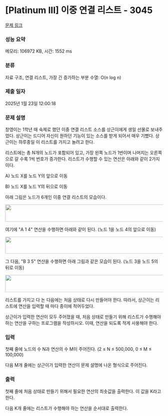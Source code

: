 # [Platinum III] 이중 연결 리스트 - 3045 

[문제 링크](https://www.acmicpc.net/problem/3045) 

### 성능 요약

메모리: 106972 KB, 시간: 1552 ms

### 분류

자료 구조, 연결 리스트, 가장 긴 증가하는 부분 수열: O(n log n)

### 제출 일자

2025년 1월 23일 12:00:18

### 문제 설명

<p>창영이는 1학년 때 숙제로 했던 이중 연결 리스트 소스를 상근이에게 생일 선물로 보내주었다. 상근이는 드디어 자신이 원하던 기능이 있는 소스를 받게 되어서 매우 기뻤다. 상근이는 하루종일 이 리스트를 가지고 놀려고 한다.</p>

<p>리스트에는 총 N개의 노드가 포함되어 있고, 가장 왼쪽 노드가 1번이며 나머지는 오른쪽으로 갈 수록 1씩 번호가 증가한다. 리스트가 수행할 수 있는 연산은 아래와 같이 2가지이다.</p>

<p>A) 노드 X를 노드 Y의 앞으로 이동</p>

<p>B) 노드 X를 노드 Y의 뒤으로 이동</p>

<p>아래 그림은 노드가 6개인 이중 연결 리스트의 모습이다.</p>

<p style="text-align: center;"><img alt="" src="https://upload.acmicpc.net/5b34905c-567f-483d-860a-b80667f0c7f9/-/preview/" style="width: 518px; height: 55px;"></p>

<p>여기에 "A 1 4" 연산을 수행하면 아래와 같이 된다. (노드 1을 노드 4의 앞으로 이동)</p>

<p style="text-align: center;"><img alt="" src="https://upload.acmicpc.net/7609bf26-d382-4c89-8c03-af85246548bc/-/preview/" style="width: 518px; height: 54px;"></p>

<p>그 다음, "B 3 5" 연산을 수행하면 아래 그림과 같은 모습이 된다. (노드 3을 노드 5의 뒤로 이동)</p>

<p style="text-align: center;"><img alt="" src="https://upload.acmicpc.net/35803717-9d37-4a98-9c17-e5538914a134/-/preview/" style="width: 518px; height: 55px;"></p>

<p>리스트를 가지고 다 논 다음에는 처음 상태로 다시 만들어야 한다. 따라서, 상근이는 리스트에 연산을 입력할 때 마다 종이에 적어두었다.</p>

<p>상근이가 입력한 연산이 모두 주어졌을 때, 처음 상태로 만들기 위해 리스트가 수행해야 하는 연산을 구하는 프로그램을 작성하시오. 이때, 연산을 되도록 적게 사용해야 한다.</p>

### 입력 

 <p>첫째 줄에 노드의 수 N과 연산의 수 M이 주어진다. (2 ≤ N ≤ 500,000, 0 ≤ M ≤ 100,000)</p>

<p>다음 M개 줄에는 상근이가 입력한 연산이 문제 설명에 나온 형식으로 주어진다.</p>

### 출력 

 <p>첫째 줄에 처음 상태로 만들기 위해서 필요한 연산의 최솟값을 출력한다. 이 값을 K라고 한다.</p>

<p>다음 K개 줄에는 리스트가 수행해야 하는 연산을 순서대로 출력한다.</p>

